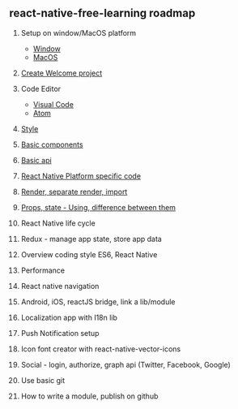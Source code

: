 ## react-native-free-learning roadmap

1.  Setup on window/MacOS platform

    * [Window](GeneralDocs/Setup/WindowSetup.md)
    * [MacOS](GeneralDocs/Setup/MacSetup.md)

2.  [Create Welcome project](Lession_1_Welcome/ReadMe.md)

3.  Code Editor
    * [Visual Code](./GeneralDocs/Editor/VisualCode.md)
    * [Atom](./GeneralDocs/Editor/Atom.md)

4.  [Style](./GeneralDocs/Style.md)

5.  [Basic components](https://facebook.github.io/react-native/docs/components-and-apis.html#basic-components)

6.  [Basic api](./GeneralDocs/BasicApi/ReadMe.md)

7.  [React Native Platform specific code](./GeneralDocs/SpecificPlatform.md)

8.  [Render, separate render, import](./GeneralDocs/SeparateCode.md)

9.  [Props, state - Using, difference between them](./GeneralDocs/PropsAndState.md)

10. React Native life cycle

11. Redux - manage app state, store app data

12. Overview coding style ES6, React Native

13. Performance

14. React native navigation

15. Android, iOS, reactJS bridge, link a lib/module

16. Localization app with I18n lib

17. Push Notification setup

18. Icon font creator with react-native-vector-icons

19. Social - login, authorize, graph api (Twitter, Facebook, Google)

20. Use basic git

21. How to write a module, publish on github
